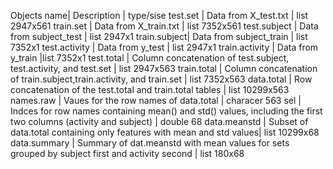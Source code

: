 Objects name| Description | type/sise
test.set | Data from X_test.txt | list 2947x561
train.set | Data from X_train.txt | list 7352x561
test.subject | Data from subject_test | list 2947x1
train.subject| Data from subject_train | list 7352x1
test.activity | Data from y_test | list 2947x1
train.activity | Data from y_train |list 7352x1
test.total | Column concatenation of test.subject, test.activity, and test.set | list 2947x563
train.total | Column concatenation of train.subject,train.activity, and train.set | list 7352x563
data.total | Row concatenation of the test.total and train.total tables | list 10299x563
names.raw | Vaues for the row names of data.total | characer 563
sel | Indces for row names containing mean() and std() values, including the first two columns (activity and subject) | double 68
data.meanstd | Subset of data.total containing only features with mean and std values| list 10299x68
data.summary | Summary of dat.meanstd with mean values for sets grouped by subject first and activity second | list 180x68

